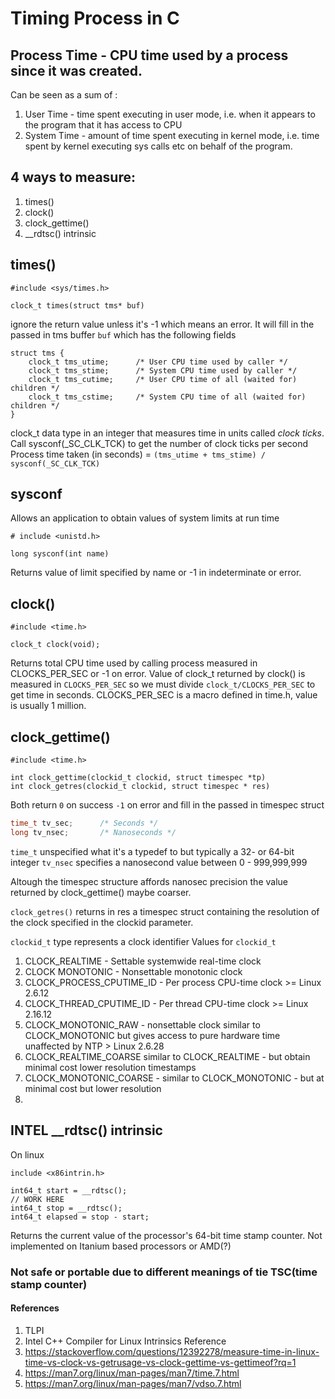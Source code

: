 # Timing Process in C

## Process Time - CPU time used by a process since it was created. 
Can be seen as a sum of :
1. User Time - time spent executing in user mode, i.e. when it appears to the program that it has access to CPU  
2. System Time - amount of time spent executing in kernel mode, i.e. time spent by kernel executing sys calls etc on behalf of the program.


## 4 ways to measure:
1. times()
2. clock()
3. clock_gettime()
4. __rdtsc() intrinsic

## times()

```
#include <sys/times.h>

clock_t times(struct tms* buf)
```
ignore the return value unless it's -1 which means an error. It will fill in the passed in tms buffer ```buf``` which has the following fields

```
struct tms {
    clock_t tms_utime;      /* User CPU time used by caller */
    clock_t tms_stime;      /* System CPU time used by caller */
    clock_t tms_cutime;     /* User CPU time of all (waited for) children */
    clock_t tms_cstime;     /* System CPU time of all (waited for) children */
}
```
clock_t data type in an integer that measures time in units called *clock ticks*. Call sysconf(_SC_CLK_TCK) to get the number of clock ticks per second
Process time taken (in seconds) = ```(tms_utime + tms_stime) / sysconf(_SC_CLK_TCK) ```

## sysconf
Allows an application to obtain values of system limits at run time
```
# include <unistd.h>

long sysconf(int name)
```
Returns value of limit specified by name or -1 in indeterminate or error.


## clock()

```
#include <time.h>

clock_t clock(void);
```
Returns total CPU time used by calling process measured in CLOCKS_PER_SEC or -1 on error.
Value of clock_t returned by clock() is measured in ```CLOCKS_PER_SEC``` so we must divide ```clock_t/CLOCKS_PER_SEC``` to get time in seconds.
CLOCKS_PER_SEC is a macro defined in time.h, value is usually 1 million. 

## clock_gettime()
```
#include <time.h>

int clock_gettime(clockid_t clockid, struct timespec *tp)
int clock_getres(clockid_t clockid, struct timespec * res)
```
Both return ```0``` on success ```-1``` on error and fill in the passed in timespec struct

```c
time_t tv_sec;      /* Seconds */
long tv_nsec;       /* Nanoseconds */
```
```time_t``` unspecified what it's a typedef to but typically a 32- or 64-bit integer
```tv_nsec``` specifies a nanosecond value between 0 - 999,999,999

Altough the timespec structure affords nanosec precision the value returned by clock_gettime() maybe coarser.

```clock_getres()``` returns in res a timespec struct containing the resolution of the clock specified in the clockid parameter.

``` clockid_t ``` type represents a clock identifier
Values for ```clockid_t```
1. CLOCK_REALTIME - Settable systemwide real-time clock
2. CLOCK MONOTONIC - Nonsettable monotonic clock
3. CLOCK_PROCESS_CPUTIME_ID - Per process CPU-time clock >= Linux 2.6.12
4. CLOCK_THREAD_CPUTIME_ID - Per thread CPU-time clock >= Linux 2.16.12
5. CLOCK_MONOTONIC_RAW - nonsettable clock similar to CLOCK_MONOTONIC  but gives access to pure hardware time unaffected by NTP > Linux 2.6.28
6. CLOCK_REALTIME_COARSE  similar to CLOCK_REALTIME - but obtain minimal cost lower resolution timestamps
7. CLOCK_MONOTONIC_COARSE - similar to CLOCK_MONOTONIC - but at minimal cost but lower resolution
8. 

## INTEL __rdtsc() intrinsic
On linux
```
include <x86intrin.h>

int64_t start = __rdtsc();
// WORK HERE
int64_t stop = __rdtsc();
int64_t elapsed = stop - start;
```
Returns the current value of the processor's 64-bit time stamp counter. Not implemented on Itanium based processors or AMD(?)

### Not safe or portable due to different meanings of tie TSC(time stamp counter)

#### References
1. TLPI
2. Intel C++ Compiler for Linux Intrinsics Reference
3. https://stackoverflow.com/questions/12392278/measure-time-in-linux-time-vs-clock-vs-getrusage-vs-clock-gettime-vs-gettimeof?rq=1
4. https://man7.org/linux/man-pages/man7/time.7.html
5. https://man7.org/linux/man-pages/man7/vdso.7.html
